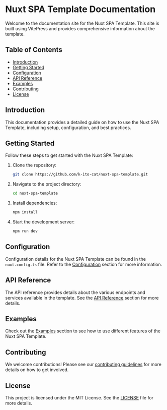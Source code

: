 
# Nuxt SPA Template Documentation

Welcome to the documentation site for the Nuxt SPA Template. This site is built using VitePress and provides comprehensive information about the template.

## Table of Contents

- [Introduction](#introduction)
- [Getting Started](#getting-started)
- [Configuration](#configuration)
- [API Reference](#api-reference)
- [Examples](#examples)
- [Contributing](#contributing)
- [License](#license)

## Introduction

This documentation provides a detailed guide on how to use the Nuxt SPA Template, including setup, configuration, and best practices.

## Getting Started

Follow these steps to get started with the Nuxt SPA Template:

1. Clone the repository:
   ```sh
   git clone https://github.com/k-ito-cat/nuxt-spa-template.git
   ```
2. Navigate to the project directory:
   ```sh
   cd nuxt-spa-template
   ```
3. Install dependencies:
   ```sh
   npm install
   ```
4. Start the development server:
   ```sh
   npm run dev
   ```

## Configuration

Configuration details for the Nuxt SPA Template can be found in the `nuxt.config.ts` file. Refer to the [Configuration](./guide/getting-started/configuration.md) section for more information.

## API Reference

The API reference provides details about the various endpoints and services available in the template. See the [API Reference](./api/) section for more details.

## Examples

Check out the [Examples](./examples) section to see how to use different features of the Nuxt SPA Template.

## Contributing

We welcome contributions! Please see our [contributing guidelines](./CONTRIBUTING.md) for more details on how to get involved.

## License

This project is licensed under the MIT License. See the [LICENSE](./LICENSE) file for more details.
